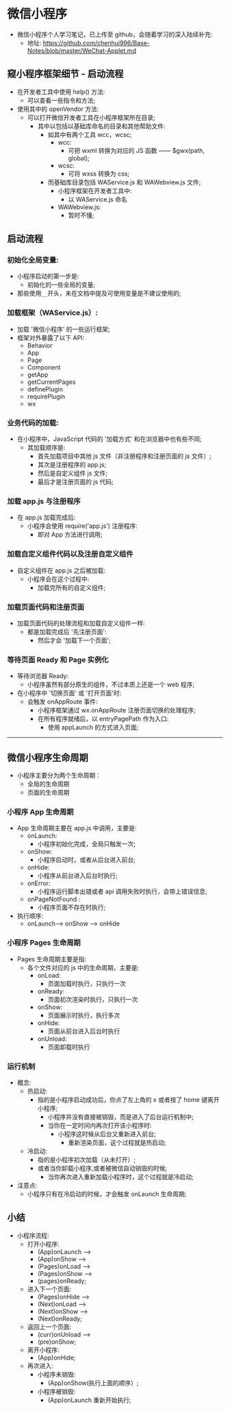 # 微信小程序

- 微信小程序个人学习笔记，已上传至 github，会随着学习的深入陆续补充:
  - 地址: https://github.com/chenhui996/Base-Notes/blob/master/WeChat-Applet.md

## 窥小程序框架细节 - 启动流程

- 在开发者工具中使用 help() 方法:
  - 可以查看一些指令和方法;
- 使用其中的 openVendor 方法:
  - 可以打开微信开发者工具在小程序框架所在目录;
    - 其中以包括以基础库命名的目录和其他帮助文件:
      - 如其中有两个工具 wcc，wcsc;
        - wcc:
          - 可把 wxml 转换为对应的 JS 函数 —— $gwx(path, global);
        - wcsc:
          - 可将 wxss 转换为 css;
      - 而基础库目录包括 WAService.js 和 WAWebview.js 文件;
        - 小程序框架在开发者工具中:
          - 以 WAService.js 命名
        - WAWebview.js:
          - 暂时不懂;

## 启动流程

### 初始化全局变量:

- 小程序启动的第一步是:
  - 初始化的一些全局的变量;
- 那些使用`__`开头，未在文档中提及可使用变量是不建议使用的;

### 加载框架（WAService.js）:

- 加载 '微信小程序' 的一些运行框架;
- 框架对外暴露了以下 API:
  - Behavior
  - App
  - Page
  - Component
  - getApp
  - getCurrentPages
  - definePlugin
  - requirePlugin
  - wx

### 业务代码的加载:

- 在小程序中，JavaScript 代码的 '加载方式' 和在浏览器中也有些不同;
  - 其加载顺序是:
    - 首先加载项目中其他 js 文件（非注册程序和注册页面的 js 文件）;
    - 其次是注册程序的 app.js;
    - 然后是自定义组件 js 文件;
    - 最后才是注册页面的 js 代码;

### 加载 app.js 与注册程序

- 在 app.js 加载完成后:
  - 小程序会使用 require('app.js') 注册程序:
    - 即对 App 方法进行调用;

### 加载自定义组件代码以及注册自定义组件

- 自定义组件在 app.js 之后被加载:
  - 小程序会在这个过程中:
    - 加载完所有的自定义组件;

### 加载页面代码和注册页面

- 加载页面代码的处理流程和加载自定义组件一样:
  - 都是加载完成后 '先注册页面':
    - 然后才会 '加载下一个页面';

### 等待页面 Ready 和 Page 实例化

- 等待浏览器 Ready:
  - 小程序虽然有部分原生的组件，不过本质上还是一个 web 程序;
- 在小程序中 '切换页面' 或 '打开页面'时:
  - 会触发 onAppRoute 事件:
    - 小程序框架通过 wx.onAppRoute 注册页面切换的处理程序;
    - 在所有程序就绪后，以 entryPagePath 作为入口:
      - 使用 appLaunch 的方式进入页面;

---

## 微信小程序生命周期

- 小程序主要分为两个生命周期：
  - 全局的生命周期
  - 页面的生命周期

### 小程序 App 生命周期

- App 生命周期主要在 app.js 中调用，主要是:
  - onLaunch:
    - 小程序初始化完成，全局只触发一次;
  - onShow:
    - 小程序启动时，或者从后台进入前台;
  - onHide:
    - 小程序从前台进入后台时执行;
  - onError:
    - 小程序运行脚本出错或者 api 调用失败时执行，会带上错误信息;
  - onPageNotFound :
    - 小程序页面不存在时执行;
- 执行顺序:
  - onLaunch--> onShow --> onHide

### 小程序 Pages 生命周期

- Pages 生命周期主要是指:
  - 各个文件对应的 js 中的生命周期，主要是:
    - onLoad:
      - 页面加载时执行，只执行一次
    - onReady:
      - 页面初次渲染时执行，只执行一次
    - onShow:
      - 页面展示时执行，执行多次
    - onHide:
      - 页面从前台进入后台时执行
    - onUnload:
      - 页面卸载时执行

### 运行机制

- 概念:
  - 热启动:
    - 指的是小程序启动成功后，你点了左上角的 x 或者按了 home 键离开小程序;
      - 小程序并没有直接被销毁，而是进入了后台运行机制中;
      - 当你在一定时间内再次打开该小程序时:
        - 小程序这时候从后台又重新进入前台;
          - 重新渲染页面，这个过程就是热启动;
  - 冷启动:
    - 指的是小程序初次加载（从未打开）;
    - 或者当你卸载小程序,或者被微信自动销毁的时候;
      - 当你再次进入重新加载小程序时，这个过程就是冷启动;
- 注意点:
  - 小程序只有在冷启动的时候，才会触发 onLaunch 生命周期;

## 小结

- 小程序流程:
  - 打开小程序:
    - (App)onLaunch -->
    - (App)onShow -->
    - (Pages)onLoad -->
    - (Pages)onShow -->
    - (pages)onReady;
  - 进入下一个页面:
    - (Pages)onHide -->
    - (Next)onLoad -->
    - (Next)onShow -->
    - (Next)onReady;
  - 返回上一个页面:
    - (curr)onUnload -->
    - (pre)onShow;
  - 离开小程序:
    - (App)onHide;
  - 再次进入:
    - 小程序未销毁:
      - (App)onShow(执行上面的顺序）;
    - 小程序被销毁:
      - (App)onLaunch 重新开始执行;
